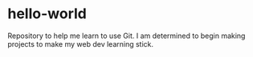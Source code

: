 # hello-world
Repository to help me learn to use Git.
I am determined to begin making projects to make my web dev learning stick.
